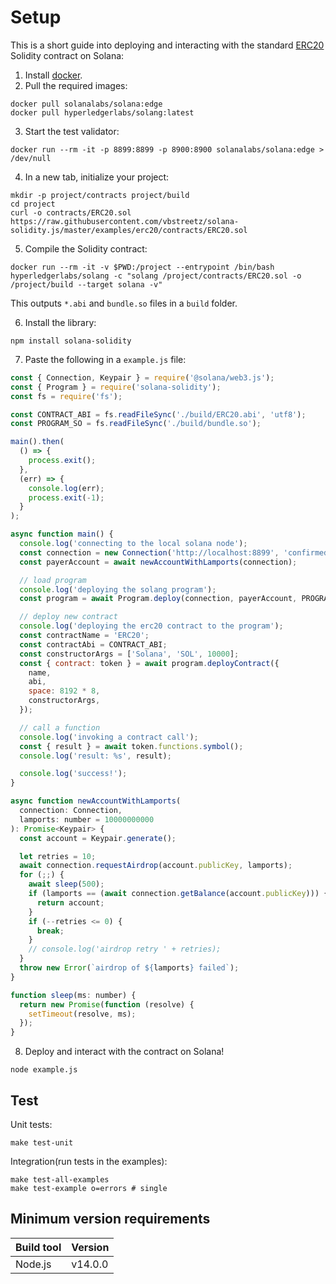 # Setup

This is a short guide into deploying and interacting with the standard [ERC20](https://github.com/OpenZeppelin/openzeppelin-contracts/blob/master/contracts/token/ERC20/ERC20.sol) Solidity contract on Solana:

1. Install [docker](https://www.docker.com/).
2. Pull the required images:

```
docker pull solanalabs/solana:edge
docker pull hyperledgerlabs/solang:latest
```

3. Start the test validator:

```
docker run --rm -it -p 8899:8899 -p 8900:8900 solanalabs/solana:edge > /dev/null
```

4. In a new tab, initialize your project:

```
mkdir -p project/contracts project/build
cd project
curl -o contracts/ERC20.sol https://raw.githubusercontent.com/vbstreetz/solana-solidity.js/master/examples/erc20/contracts/ERC20.sol
```

5. Compile the Solidity contract:

```
docker run --rm -it -v $PWD:/project --entrypoint /bin/bash hyperledgerlabs/solang -c "solang /project/contracts/ERC20.sol -o /project/build --target solana -v"
```

This outputs `*.abi` and `bundle.so` files in a `build` folder.

6. Install the library:

```
npm install solana-solidity
```

7. Paste the following in a `example.js` file:

```js
const { Connection, Keypair } = require('@solana/web3.js');
const { Program } = require('solana-solidity');
const fs = require('fs');

const CONTRACT_ABI = fs.readFileSync('./build/ERC20.abi', 'utf8');
const PROGRAM_SO = fs.readFileSync('./build/bundle.so');

main().then(
  () => {
    process.exit();
  },
  (err) => {
    console.log(err);
    process.exit(-1);
  }
);

async function main() {
  console.log('connecting to the local solana node');
  const connection = new Connection('http://localhost:8899', 'confirmed');
  const payerAccount = await newAccountWithLamports(connection);

  // load program
  console.log('deploying the solang program');
  const program = await Program.deploy(connection, payerAccount, PROGRAM_SO);

  // deploy new contract
  console.log('deploying the erc20 contract to the program');
  const contractName = 'ERC20';
  const contractAbi = CONTRACT_ABI;
  const constructorArgs = ['Solana', 'SOL', 10000];
  const { contract: token } = await program.deployContract({
    name,
    abi,
    space: 8192 * 8,
    constructorArgs,
  });

  // call a function
  console.log('invoking a contract call');
  const { result } = await token.functions.symbol();
  console.log('result: %s', result);

  console.log('success!');
}

async function newAccountWithLamports(
  connection: Connection,
  lamports: number = 10000000000
): Promise<Keypair> {
  const account = Keypair.generate();

  let retries = 10;
  await connection.requestAirdrop(account.publicKey, lamports);
  for (;;) {
    await sleep(500);
    if (lamports == (await connection.getBalance(account.publicKey))) {
      return account;
    }
    if (--retries <= 0) {
      break;
    }
    // console.log('airdrop retry ' + retries);
  }
  throw new Error(`airdrop of ${lamports} failed`);
}

function sleep(ms: number) {
  return new Promise(function (resolve) {
    setTimeout(resolve, ms);
  });
}
```

8. Deploy and interact with the contract on Solana!

```
node example.js
```

## Test

Unit tests:

```
make test-unit
```

Integration(run tests in the examples):

```
make test-all-examples
make test-example o=errors # single
```

## Minimum version requirements

| Build tool | Version |
| :--------- | :------ |
| Node.js    | v14.0.0 |
